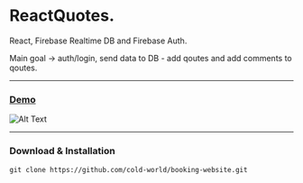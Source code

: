 ReactQuotes.
=======================================

React, Firebase Realtime DB and Firebase Auth.

Main goal -> auth/login, send data to DB - add qoutes and add comments to qoutes.


* * *
### [Demo](https://cold-world.github.io/booking-website/)

![Alt Text](https://i.ibb.co/DkG46wL/Screenshot-2023-03-28-213701.jpg)

* * *

### Download & Installation

```shell 
git clone https://github.com/cold-world/booking-website.git
```
